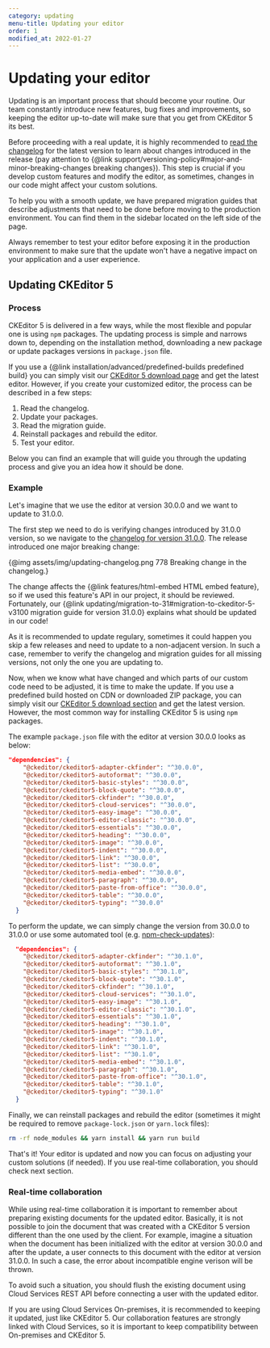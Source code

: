```yaml
---
category: updating
menu-title: Updating your editor
order: 1
modified_at: 2022-01-27
---
```


# Updating your editor

Updating is an important process that should become your routine. Our team constantly introduce new features, bug fixes and improvements, so keeping the editor up-to-date will make sure that you get from CKEditor 5 its best.

Before proceeding with a real update, it is highly recommended to [read the changelog](https://github.com/ckeditor/ckeditor5/blob/master/CHANGELOG.md) for the latest version to learn about changes introduced in the release (pay attention to {@link support/versioning-policy#major-and-minor-breaking-changes breaking changes}). This step is crucial if you develop custom features and modify the editor, as sometimes, changes in our code might affect your custom solutions. 

To help you with a smooth update, we have prepared migration guides that describe adjustments that need to be done before moving to the production environment. You can find them in the sidebar located on the left side of the page.

<info-box>
Always remember to test your editor before exposing it in the production environment to make sure that the update won't have a negative impact on your application and a user experience.
</info-box>

## Updating CKEditor 5

### Process

CKEditor 5 is delivered in a few ways, while the most flexible and popular one is using `npm` packages. The updating process is simple and narrows down to, depending on the installation method, downloading a new package or update packages versions in `package.json` file. 

If you use a {@link installation/advanced/predefined-builds predefined build} you can simply visit our [CKEditor 5 download page](https://ckeditor.com/ckeditor-5/download/) and get the latest editor. However, if you create your customized editor, the process can be described in a few steps:
1. Read the changelog.
2. Update your packages.
3. Read the migration guide.
4. Reinstall packages and rebuild the editor.
5. Test your editor.

Below you can find an example that will guide you through the updating process and give you an idea how it should be done. 

### Example

Let's imagine that we use the editor at version 30.0.0 and we want to update to 31.0.0. 

The first step we need to do is verifying changes introduced by 31.0.0 version, so we navigate to the [changelog for version 31.0.0](https://github.com/ckeditor/ckeditor5/blob/master/CHANGELOG.md#3100-2021-10-25). The release introduced one major breaking change:

{@img assets/img/updating-changelog.png 778 Breaking change in the changelog.}

The change affects the {@link features/html-embed HTML embed feature}, so if we used this feature's API in our project, it should be reviewed. Fortunately, our {@link updating/migration-to-31#migration-to-ckeditor-5-v3100 migration guide for version 31.0.0} explains what should be updated in our code!

<info-box>
As it is recommended to update regulary, sometimes it could happen you skip a few releases and need to update to a non-adjacent version. In such a case, remember to verify the changelog and migration guides for all missing versions, not only the one you are updating to.
</info-box>

Now, when we know what have changed and which parts of our custom code need to be adjusted, it is time to make the update. If you use a predefined build hosted on CDN or downloaded ZIP package, you can simply visit our [CKEditor 5 download section](https://ckeditor.com/ckeditor-5/download/) and get the latest version. However, the most common way for installing CKEditor 5 is using `npm` packages. 

The example `package.json` file with the editor at version 30.0.0 looks as below:

```json
"dependencies": {
    "@ckeditor/ckeditor5-adapter-ckfinder": "^30.0.0",
    "@ckeditor/ckeditor5-autoformat": "^30.0.0",
    "@ckeditor/ckeditor5-basic-styles": "^30.0.0",
    "@ckeditor/ckeditor5-block-quote": "^30.0.0",
    "@ckeditor/ckeditor5-ckfinder": "^30.0.0",
    "@ckeditor/ckeditor5-cloud-services": "^30.0.0",
    "@ckeditor/ckeditor5-easy-image": "^30.0.0",
    "@ckeditor/ckeditor5-editor-classic": "^30.0.0",
    "@ckeditor/ckeditor5-essentials": "^30.0.0",
    "@ckeditor/ckeditor5-heading": "^30.0.0",
    "@ckeditor/ckeditor5-image": "^30.0.0",
    "@ckeditor/ckeditor5-indent": "^30.0.0",
    "@ckeditor/ckeditor5-link": "^30.0.0",
    "@ckeditor/ckeditor5-list": "^30.0.0",
    "@ckeditor/ckeditor5-media-embed": "^30.0.0",
    "@ckeditor/ckeditor5-paragraph": "^30.0.0",
    "@ckeditor/ckeditor5-paste-from-office": "^30.0.0",
    "@ckeditor/ckeditor5-table": "^30.0.0",
    "@ckeditor/ckeditor5-typing": "^30.0.0"
  }
  ```

To perform the update, we can simply change the version from 30.0.0 to 31.0.0 or use some automated tool (e.g. [npm-check-updates](https://www.npmjs.com/package/npm-check-updates)):

```json
  "dependencies": {
    "@ckeditor/ckeditor5-adapter-ckfinder": "^30.1.0",
    "@ckeditor/ckeditor5-autoformat": "^30.1.0",
    "@ckeditor/ckeditor5-basic-styles": "^30.1.0",
    "@ckeditor/ckeditor5-block-quote": "^30.1.0",
    "@ckeditor/ckeditor5-ckfinder": "^30.1.0",
    "@ckeditor/ckeditor5-cloud-services": "^30.1.0",
    "@ckeditor/ckeditor5-easy-image": "^30.1.0",
    "@ckeditor/ckeditor5-editor-classic": "^30.1.0",
    "@ckeditor/ckeditor5-essentials": "^30.1.0",
    "@ckeditor/ckeditor5-heading": "^30.1.0",
    "@ckeditor/ckeditor5-image": "^30.1.0",
    "@ckeditor/ckeditor5-indent": "^30.1.0",
    "@ckeditor/ckeditor5-link": "^30.1.0",
    "@ckeditor/ckeditor5-list": "^30.1.0",
    "@ckeditor/ckeditor5-media-embed": "^30.1.0",
    "@ckeditor/ckeditor5-paragraph": "^30.1.0",
    "@ckeditor/ckeditor5-paste-from-office": "^30.1.0",
    "@ckeditor/ckeditor5-table": "^30.1.0",
    "@ckeditor/ckeditor5-typing": "^30.1.0"
  }
  ```

Finally, we can reinstall packages and rebuild the editor (sometimes it might be required to remove `package-lock.json` or `yarn.lock` files):

```sh
rm -rf node_modules && yarn install && yarn run build
```

That's it! Your editor is updated and now you can focus on adjusting your custom solutions (if needed). If you use real-time collaboration, you should check next section.

### Real-time collaboration

While using real-time collaboration it is important to remember about preparing existing documents for the updated editor. Basically, it is not possible to join the document that was created with a CKEditor 5 version different than the one used by the client. For example, imagine a situation when the document has been initialized with the editor at version 30.0.0 and after the update, a user connects to this document with the editor at version 31.0.0. In such a case, the error about incompatible engine verison will be thrown.

To avoid such a situation, you should flush the existing document using Cloud Services REST API before connecting a user with the updated editor.

<info-box>
If you are using Cloud Services On-premises, it is recommended to keeping it updated, just like CKEditor 5. Our collaboration features are strongly linked with Cloud Services, so it is important to keep compatibility between On-premises and CKEditor 5.
</info-box>